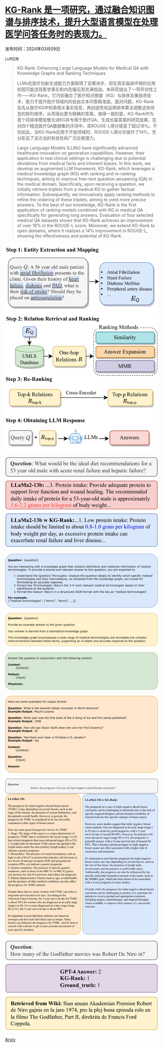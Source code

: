 # [KG-Rank 是一项研究，通过融合知识图谱与排序技术，提升大型语言模型在处理医学问答任务时的表现力。](https://arxiv.org/abs/2403.05881)

发布时间：2024年03月09日

`LLM应用`

> KG-Rank: Enhancing Large Language Models for Medical QA with Knowledge Graphs and Ranking Techniques

> LLMs在医疗创新生成能力方面取得了显著进步，但在真实临床环境的应用却因可能违背医学事实和内在偏见而充满挑战。本研究提出了一项开创性工作——KG-Rank，它巧妙融合了医疗知识图谱（KG）与排序及重排序技术，致力于提升医疗领域内的自由文本问答精准度。面对问题，KG-Rank会先从医疗KG中检索相关事实信息，再创造性地运用排序算法调整这些信息的排列顺序，从而得出更为精确的答案。值得一提的是，KG-Rank作为首个将排序模型整合进KG并专用于医疗QA、生成长篇答案的研究成果，在对四个精选医疗QA数据集的评测中，其ROUGE-L得分提高了超过18%。不仅如此，当KG-Rank应用于开放领域时，ROUGE-L得分亦提升了14%，充分彰显了该方法的有效性和广泛应用潜力。

> Large Language Models (LLMs) have significantly advanced healthcare innovation on generation capabilities. However, their application in real clinical settings is challenging due to potential deviations from medical facts and inherent biases. In this work, we develop an augmented LLM framework, KG-Rank, which leverages a medical knowledge graph (KG) with ranking and re-ranking techniques, aiming to improve free-text question-answering (QA) in the medical domain. Specifically, upon receiving a question, we initially retrieve triplets from a medical KG to gather factual information. Subsequently, we innovatively apply ranking methods to refine the ordering of these triplets, aiming to yield more precise answers. To the best of our knowledge, KG-Rank is the first application of ranking models combined with KG in medical QA specifically for generating long answers. Evaluation of four selected medical QA datasets shows that KG-Rank achieves an improvement of over 18% in the ROUGE-L score. Moreover, we extend KG-Rank to open domains, where it realizes a 14% improvement in ROUGE-L, showing the effectiveness and potential of KG-Rank.

![KG-Rank 是一项研究，通过融合知识图谱与排序技术，提升大型语言模型在处理医学问答任务时的表现力。](../../../paper_images/2403.05881/x1.png)

![KG-Rank 是一项研究，通过融合知识图谱与排序技术，提升大型语言模型在处理医学问答任务时的表现力。](../../../paper_images/2403.05881/x2.png)

![KG-Rank 是一项研究，通过融合知识图谱与排序技术，提升大型语言模型在处理医学问答任务时的表现力。](../../../paper_images/2403.05881/x3.png)

![KG-Rank 是一项研究，通过融合知识图谱与排序技术，提升大型语言模型在处理医学问答任务时的表现力。](../../../paper_images/2403.05881/x4.png)

![KG-Rank 是一项研究，通过融合知识图谱与排序技术，提升大型语言模型在处理医学问答任务时的表现力。](../../../paper_images/2403.05881/x5.png)

![KG-Rank 是一项研究，通过融合知识图谱与排序技术，提升大型语言模型在处理医学问答任务时的表现力。](../../../paper_images/2403.05881/x6.png)

![KG-Rank 是一项研究，通过融合知识图谱与排序技术，提升大型语言模型在处理医学问答任务时的表现力。](../../../paper_images/2403.05881/x7.png)

![KG-Rank 是一项研究，通过融合知识图谱与排序技术，提升大型语言模型在处理医学问答任务时的表现力。](../../../paper_images/2403.05881/x8.png)

[Arxiv](https://arxiv.org/abs/2403.05881)